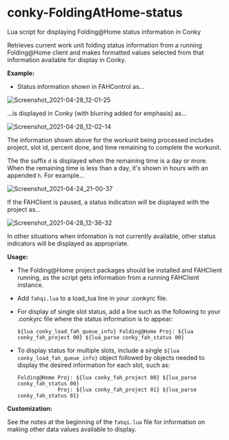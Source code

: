 # conky-FoldingAtHome-status

Lua script for displaying Folding@Home status information in Conky

Retrieves current work unit folding status information from a running Folding@Home client and makes formatted values selected from that information available for display in Conky.

**Example:**

- Status information shown in FAHControl as...

![Screenshot_2021-04-28_12-01-25](https://user-images.githubusercontent.com/17618397/116442074-146c6500-a820-11eb-967a-da2e12538e7f.png)

...is displayed in Conky (with blurring added for emphasis) as...

![Screenshot_2021-04-28_12-02-14](https://user-images.githubusercontent.com/17618397/116442153-2b12bc00-a820-11eb-909e-a60cd786dffd.png)

The information shown above for the workunit being processed includes project, slot id, percent done, and time remaining to complete the workunit.

The the suffix `d` is displayed when the remaining time is a day or more. When the remaining time is less than a day, it's shown in hours with an appended `h`. For example...

![Screenshot_2021-04-24_21-00-37](https://user-images.githubusercontent.com/17618397/115976957-fc0afa80-a540-11eb-8f49-fa01b97019cc.png)

If the FAHClient is paused, a status indication will be displayed with the project as...

![Screenshot_2021-04-28_12-36-32](https://user-images.githubusercontent.com/17618397/116442189-3534ba80-a820-11eb-96ef-350440247441.png)

In other situations when infomation is not currently available, other status indicators will be displayed as appropriate.

**Usage:**

- The Folding@Home project packages should be installed and FAHClient
  running, as the script gets information from a running FAHClient
  instance.

- Add `fahqi.lua` to a load_lua line in your .conkyrc file.

- For display of single slot status, add a line such as the following to your .conkyrc file where the status information is to appear:

    ```
    ${lua conky_load_fah_queue_info} Folding@Home Proj: ${lua conky_fah_project 00} ${lua_parse conky_fah_status 00}
    ```

- To display status for multiple slots, include a single `${lua conky_load_fah_queue_info}` object followed by objects needed to display the desired information for each slot, such as:

    ```
    Folding@Home Proj: ${lua conky_fah_project 00} ${lua_parse conky_fah_status 00}
                 Proj: ${lua conky_fah_project 01} ${lua_parse conky_fah_status 01}
    ```

**Customization:**

See the notes at the beginning of the `fahqi.lua` file for information on making other data values available to display.
